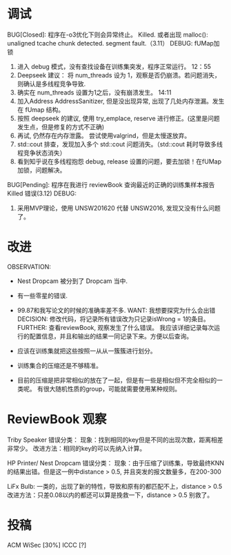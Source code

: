 # 调试

BUG[Closed]: 程序在-o3优化下则会异常终止。 Killed. 或者出现 malloc(): unaligned tcache chunk detected. segment fault.（3.11）
DEBUG: fUMap加锁
1. 进入 debug 模式，没有查找设备在训练集突发，程序正常运行。 12：55
2. Deepseek 建议： 将 num_threads 设为 1，观察是否仍崩溃。若问题消失，则确认是多线程竞争导致.
3. 确实在 num_threads 设置为1之后，没有崩溃发生。 14:11
4. 加入Address AddressSanitizer, 但是没出现异常, 出现了几处内存泄漏。发生在 fUmap 结构。
5. 按照 deepseek 的建议, 使用 try_emplace, reserve 进行修正。(这里是问题发生点，但是修复的方式不正确)
6. 再试, 仍然存在内存泄露。 尝试使用valgrind，但是太慢遂放弃。
7. std::cout 排查，发现加入多个 std::cout 问题消失。（std::cout 耗时导致多线程竞争状态消失）
8. 看到知乎说在多线程抱怨 debug, release 设置的问题，要去加锁！在fUMap加锁，问题解决。

BUG[Pending]: 程序在我进行 reviewBook 查询最近的正确的训练集样本报告 Killed 错误(3.12)
DEBUG:
1. 采用MVP理论，使用 UNSW201620 代替 UNSW2016, 发现又没有什么问题了。


# 改进

OBSERVATION: 
* Nest Dropcam	被分到了 Dropcam 当中.
* 有一些零星的错误.
* 99.87和我写论文的时候的准确率差不多.
WANT: 我想要探究为什么会出错
DECISION: 修改代码，将记录所有错误改为只记录isWrong = 1的条目。
FURTHER: 查看reviewBook, 观察发生了什么错误。
我应该详细记录每次运行的配置信息，并且和输出的结果一同记录下来。方便以后查询。

* 应该在训练集就把这些按照一从从一簇簇进行划分。
* 训练集合的压缩还是不够精准。
* 目前的压缩是把非常相似的放在了一起，但是有一些是相似但不完全相似的一类呢。
有很大随机性质的group，可能就需要使用某种规则。


# ReviewBook 观察
Triby Speaker 错误分类：
现象：找到相同的key但是不同的出现次数，距离相差非常少。
改进方法：相同的key的可以先纳入计算。

HP Printer/ Nest Dropcam 错误分类：
现象：由于压缩了训练集，导致最终KNN的结果出错。但是这一例中distance > 0.5, 并且突发的报文数量多，在200-300

LiFx Bulb: 一类的，出现了新的特性，导致和原有的都匹配不上，distance > 0.5
改进方法：只差0.08以内的都还可以算是挽救一下，distance > 0.5 别救了。


# 投稿
ACM WiSec [30%]
ICCC [?]

